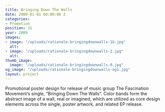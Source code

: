 ```yaml
---
title: Bringing Down The Walls
date: 2009-01-01 00:00:00 Z
categories:
- Promotion
position: 31
year: 2009
images:
- image: "/uploads/rationale-bringingdownwalls-1b.jpg"
  alt: 
- image: "/uploads/rationale-bringingdownwalls-2.jpg"
  alt: 
thumb_image:
  image: "/uploads/rationale-bringingdownwalls-0.jpg"
og_image: "/uploads/rationale-bringingdownwalls-og1.jpg"
layout: project
---
```


Promotional poster design for release of music group The Fascination Movement’s  single, “Bringing Down The Walls”. Color bands form the abstract image of a wall, real or imagined, which are utilized as core design elements across the single, poster artwork, and related EP release.